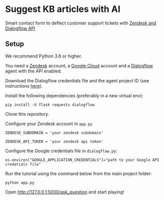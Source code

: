 # Suggest KB articles with AI
Smart contact form to deflect customer support tickets with [Zendesk and Dialogflow API](https://www.swifteq.com/post/ticket-deflection-customer-support-zendesk-dialogflow-ai)

## Setup

We recommend Python 3.6 or higher.

You need a [Zendesk](https://www.zendesk.com/) account, a [Google Cloud](https://cloud.google.com/) account and a [Dialogflow](https://cloud.google.com/dialogflow) agent with the API enabled. 

Download the Dialogflow credentials file and the agent project ID (see instructions [here](https://cloud.google.com/dialogflow/docs/quick/setup#auth)). 


Install the following dependencies (preferably in a new virtual env):

`pip install -U flask requests dialogflow`

Clone this repository.

Configure your Zendesk account in `app.py`

`ZENDESK_SUBDOMAIN = 'your zendesk subdomain'`

`ZENDESK_API_TOKEN = 'your zendesk api token'`

Configure the Google credentials file in `dialogflow.py`:

`os.environ["GOOGLE_APPLICATION_CREDENTIALS"]="path to your Google API credetials file"`


Run the tutorial using the command below from the main project folder:

`python app.py`

Open http://127.0.0.1:5000/ask_question and start playing!
